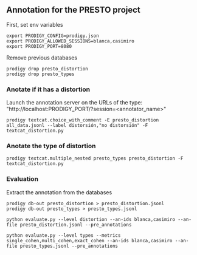 
## Annotation for the PRESTO project

First, set env variables

```
export PRODIGY_CONFIG=prodigy.json
export PRODIGY_ALLOWED_SESSIONS=blanca,casimiro
export PRODIGY_PORT=8080
```

Remove previous databases 

```
prodigy drop presto_distortion
prodigy drop presto_types
```
### Anotate if it has a distortion
Launch the annotation server on the URLs of the type: "http://localhost:PRODIGY_PORT/?session=<annotator_name>"
```
prodigy textcat.choice_with_comment -E presto_distortion all_data.jsonl --label distorsión,"no distorsión" -F textcat_distortion.py
```
### Anotate the type of distortion

```
prodigy textcat.multiple_nested presto_types presto_distortion -F textcat_distortion.py
```

### Evaluation
Extract the annotation from the databases

```
prodigy db-out presto_distortion > presto_distortion.jsonl
prodigy db-out presto_types > presto_types.jsonl
```

```
python evaluate.py --level distortion --an-ids blanca,casimiro --an-file presto_distortion.jsonl --pre_annotations

python evaluate.py --level types --metrics single_cohen,multi_cohen,exact_cohen --an-ids blanca,casimiro --an-file presto_types.jsonl --pre_annotations
```